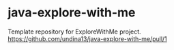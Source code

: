 # java-explore-with-me
Template repository for ExploreWithMe project.
https://github.com/undina13/java-explore-with-me/pull/1